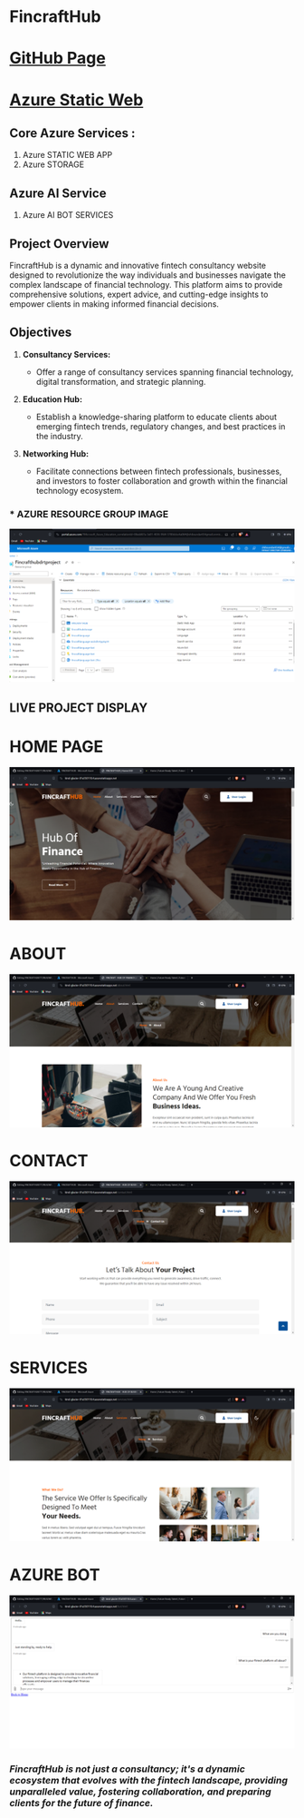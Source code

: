 # FincraftHub

# [GitHub Page](<https://shibanxiety.github.io/FINCRAFTHUB777/>)
# [Azure Static Web](<https://kind-glacier-01a550110.4.azurestaticapps.net>)

## Core Azure Services :
1. Azure STATIC WEB APP
2. Azure STORAGE

## Azure AI Service
1. Azure AI BOT SERVICES

## Project Overview

FincraftHub is a dynamic and innovative fintech consultancy website designed to revolutionize the way individuals and businesses navigate the complex landscape of financial technology. This platform aims to provide comprehensive solutions, expert advice, and cutting-edge insights to empower clients in making informed financial decisions.

## Objectives

1. **Consultancy Services:**
   - Offer a range of consultancy services spanning financial technology, digital transformation, and strategic planning.

2. **Education Hub:**
   - Establish a knowledge-sharing platform to educate clients about emerging fintech trends, regulatory changes, and best practices in the industry.

3. **Networking Hub:**
   - Facilitate connections between fintech professionals, businesses, and investors to foster collaboration and growth within the financial technology ecosystem.
  
### * AZURE RESOURCE GROUP IMAGE
<img src="assets/Fincrafthubdrtproject - Microsoft Azure - Brave 14-02-2024 20_06_42.png" alt="An image">

## LIVE PROJECT DISPLAY ## 

# HOME PAGE
<img src="assets/Fincrafthubdrtproject - Microsoft Azure - Brave 14-02-2024 20_53_13.png" alt="An image">


# ABOUT
<img src="assets/Fincrafthubdrtproject - Microsoft Azure - Brave 14-02-2024 20_53_27.png" alt="An image">



# CONTACT
<img src="assets/Fincrafthubdrtproject - Microsoft Azure - Brave 14-02-2024 20_53_46.png" alt="An image">


# SERVICES
<img src="assets/Fincrafthubdrtproject - Microsoft Azure - Brave 14-02-2024 20_53_36.png" alt="An image">



# AZURE BOT 
<img src="assets/Fincrafthubdrtproject - Microsoft Azure - Brave 14-02-2024 20_55_46.png" alt="An image">







### *FincraftHub is not just a consultancy; it's a dynamic ecosystem that evolves with the fintech landscape, providing unparalleled value, fostering collaboration, and preparing clients for the future of finance.*
